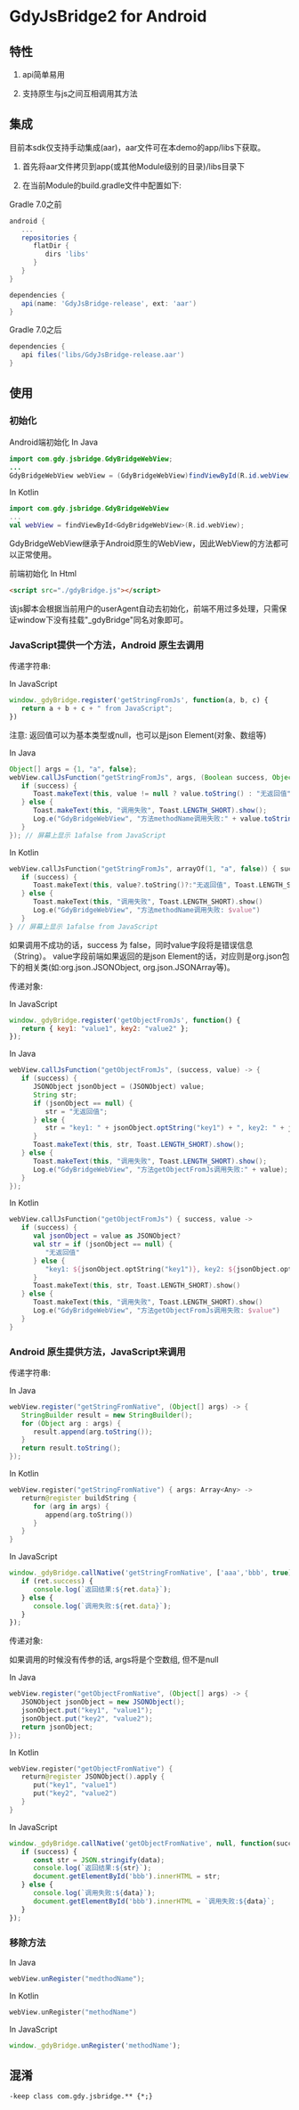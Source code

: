 # GdyJsBridge2 for Android

## 特性

1. api简单易用

2. 支持原生与js之间互相调用其方法

## 集成

目前本sdk仅支持手动集成(aar)，aar文件可在本demo的app/libs下获取。

1. 首先将aar文件拷贝到app(或其他Module级别的目录)/libs目录下

2. 在当前Module的build.gradle文件中配置如下:

Gradle 7.0之前
   
```groovy
android {
   ...
   repositories {
      flatDir {
         dirs 'libs'
      }
   }
}

dependencies {
   api(name: 'GdyJsBridge-release', ext: 'aar')
}

```

Gradle 7.0之后
```groovy
dependencies {
   api files('libs/GdyJsBridge-release.aar')
}
```

## 使用

### 初始化

Android端初始化
In Java
```java
import com.gdy.jsbridge.GdyBridgeWebView;
...
GdyBridgeWebView webView = (GdyBridgeWebView)findViewById(R.id.webView);
```

In Kotlin
```kotlin
import com.gdy.jsbridge.GdyBridgeWebView
...
val webView = findViewById<GdyBridgeWebView>(R.id.webView);
```
GdyBridgeWebView继承于Android原生的WebView，因此WebView的方法都可以正常使用。

前端初始化
In Html
```html
<script src="./gdyBridge.js"></script>
```
该js脚本会根据当前用户的userAgent自动去初始化，前端不用过多处理，只需保证window下没有挂载"\_gdyBridge"同名对象即可。


### JavaScript提供一个方法，Android 原生去调用

传递字符串:

In JavaScript
```javascript
window._gdyBridge.register('getStringFromJs', function(a, b, c) {
   return a + b + c + " from JavaScript";
})
```
注意: 返回值可以为基本类型或null，也可以是json Element(对象、数组等)

In Java
```java
Object[] args = {1, "a", false};
webView.callJsFunction("getStringFromJs", args, (Boolean success, Object value) -> {
   if (success) {
      Toast.makeText(this, value != null ? value.toString() : "无返回值", Toast.LENGTH_SHORT).show();
   } else {
      Toast.makeText(this, "调用失败", Toast.LENGTH_SHORT).show();
      Log.e("GdyBridgeWebView", "方法methodName调用失败:" + value.toString());
   }
}); // 屏幕上显示 1afalse from JavaScript
```

In Kotlin
```kotlin
webView.callJsFunction("getStringFromJs", arrayOf(1, "a", false)) { success: Boolean, value: Any? ->
   if (success) {
      Toast.makeText(this, value?.toString()?:"无返回值", Toast.LENGTH_SHORT).show()
   } else {
      Toast.makeText(this, "调用失败", Toast.LENGTH_SHORT).show()
      Log.e("GdyBridgeWebView", "方法methodName调用失败: $value")
   }
} // 屏幕上显示 1afalse from JavaScript
```
如果调用不成功的话，success 为 false，同时value字段将是错误信息（String）。
value字段前端如果返回的是json Element的话，对应则是org.json包下的相关类(如:org.json.JSONObject, org.json.JSONArray等)。

传递对象:

In JavaScript 
```javascript
window._gdyBridge.register('getObjectFromJs', function() {
   return { key1: "value1", key2: "value2" };
});
```

In Java
```java
webView.callJsFunction("getObjectFromJs", (success, value) -> {
   if (success) {
      JSONObject jsonObject = (JSONObject) value;
      String str;
      if (jsonObject == null) {
         str = "无返回值";
      } else {
         str = "key1: " + jsonObject.optString("key1") + ", key2: " + jsonObject.optString("key2");
      }
      Toast.makeText(this, str, Toast.LENGTH_SHORT).show();
   } else {
      Toast.makeText(this, "调用失败", Toast.LENGTH_SHORT).show();
      Log.e("GdyBridgeWebView", "方法getObjectFromJs调用失败:" + value);
   }
});
```

In Kotlin
```kotlin
webView.callJsFunction("getObjectFromJs") { success, value ->
   if (success) {
      val jsonObject = value as JSONObject?
      val str = if (jsonObject == null) {
         "无返回值"
      } else {
         "key1: ${jsonObject.optString("key1")}, key2: ${jsonObject.optString("key2")}"
      }
      Toast.makeText(this, str, Toast.LENGTH_SHORT).show()
   } else {
      Toast.makeText(this, "调用失败", Toast.LENGTH_SHORT).show()
      Log.e("GdyBridgeWebView", "方法getObjectFromJs调用失败: $value")
   }
}
```

### Android 原生提供方法，JavaScript来调用

传递字符串:

In Java
```java
webView.register("getStringFromNative", (Object[] args) -> {
   StringBuilder result = new StringBuilder();
   for (Object arg : args) {
      result.append(arg.toString());
   }
   return result.toString();
});
```

In Kotlin
```kotlin
webView.register("getStringFromNative") { args: Array<Any> -> 
   return@register buildString {
      for (arg in args) {
         append(arg.toString())
      }
   }
}
```

In JavaScript
```javascript
window._gdyBridge.callNative('getStringFromNative', ['aaa','bbb', true], function(ret) {
   if (ret.success) {
      console.log(`返回结果:${ret.data}`);
   } else {
      console.log(`调用失败:${ret.data}`);
   }
});
```

传递对象:

如果调用的时候没有传参的话, args将是个空数组, 但不是null

In Java
```java
webView.register("getObjectFromNative", (Object[] args) -> {
   JSONObject jsonObject = new JSONObject();
   jsonObject.put("key1", "value1");
   jsonObject.put("key2", "value2");
   return jsonObject;
});
```

In Kotlin
```kotlin
webView.register("getObjectFromNative") {
   return@register JSONObject().apply {
      put("key1", "value1")
      put("key2", "value2")
   }
}
```

In JavaScript
```javascript 
window._gdyBridge.callNative('getObjectFromNative', null, function(success, data) {
   if (success) {
      const str = JSON.stringify(data);
      console.log(`返回结果:${str}`);
      document.getElementById('bbb').innerHTML = str;
   } else {
      console.log(`调用失败:${data}`);
      document.getElementById('bbb').innerHTML = `调用失败:${data}`;
   }
});
```
### 移除方法

In Java
```java
webView.unRegister("medthodName");

```

In Kotlin
```kotlin
webView.unRegister("methodName")
```

In JavaScript
```javascript
window._gdyBridge.unRegister('methodName');
```

## 混淆

```
-keep class com.gdy.jsbridge.** {*;}
```
